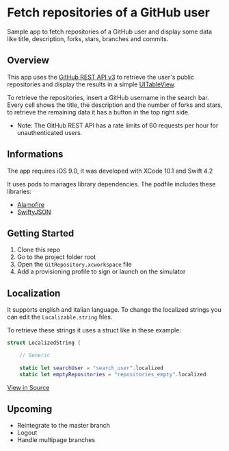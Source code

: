 # Fetch repositories of a GitHub user

Sample app to fetch repositories of a GitHub user and display some data like title, description, forks, stars, branches and commits.

## Overview

This app uses the [GitHub REST API v3](https://developer.github.com/v3/) to retrieve the user's public repositories and display the results in a simple [UITableView][0].

To retrieve the repositories, insert a GitHub username in the search bar.
Every cell shows the title, the description and the number of forks and stars, to retrieve the remaining data it has a button in the top right side. 

- Note: The GitHub REST API has a rate limits of 60 requests per hour for unauthenticated users.


[0]:https://developer.apple.com/documentation/uikit/uitableview


## Informations

The app requires iOS 9.0, it was developed with XCode 10.1 and Swift 4.2

It uses pods to manages library dependencies. The podfile includes these libraries:

- [Alamofire](https://github.com/Alamofire/Alamofire)
- [SwiftyJSON](https://github.com/SwiftyJSON/SwiftyJSON)

## Getting Started

1. Clone this repo
1. Go to the project folder root
1. Open the `GitRepository.xcworkspace` file
1. Add a provisioning profile to sign or launch on the simulator

## Localization

It supports english and italian language.
To change the localized strings you can edit the `Localizable.string` files.

To retrieve these strings it uses a struct like in these example:

``` swift
struct LocalizedString {

    // Generic
    
    static let searchUser = "search_user".localized
    static let emptyRepositories = "repositories_empty".localized
```
[View in Source](x-source-tag://LocalizedString)

## Upcoming

- Reintegrate to the master branch
- Logout
- Handle multipage branches 

